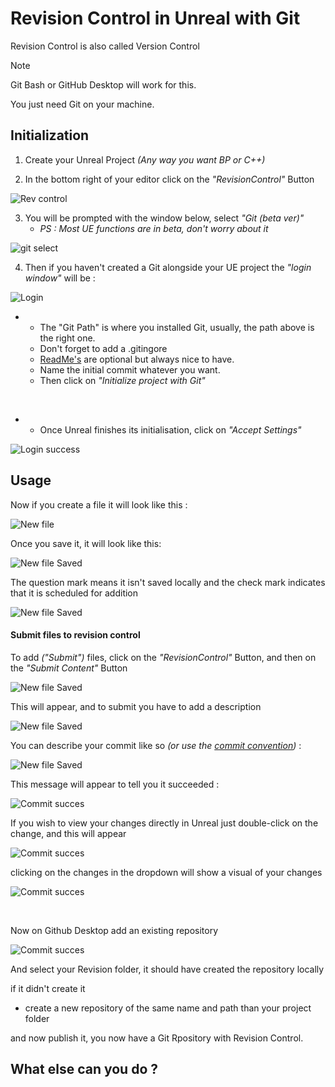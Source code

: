 # Revision Control in Unreal with Git

Revision Control is also called Version Control
> [!Note]
> Git Bash or GitHub Desktop will work for this.
> 
> You just need Git on your machine.

## Initialization

1. Create your Unreal Project *(Any way you want BP or C++)*

2. In the bottom right of your editor click on the *"RevisionControl"* Button

![Rev control](https://github.com/Loris-Moreau/Git-Workflow/blob/main/Workflows/Images/RevisionControl.png)


3. You will be prompted with the window below, select *"Git (beta ver)"*
   - *PS : Most UE functions are in beta, don't worry about it*

![git select](https://github.com/Loris-Moreau/Git-Workflow/blob/main/Workflows/Images/RC%20Git%20Select.png)


4. Then if you haven't created a Git alongside your UE project the *"login window"* will be :

![Login](https://github.com/Loris-Moreau/Git-Workflow/blob/main/Workflows/Images/RC%20Login.png)
- - The "Git Path" is where you installed Git, usually, the path above is the right one.
  - Don't forget to add a .gitingore
  - [ReadMe's](https://github.com/Loris-Moreau/Git-Workflow/blob/main/Workflows/ReadMeWorkFlow.md) are optional but always nice to have.
  - Name the initial commit whatever you want.
  - Then click on *"Initialize project with Git"*

<br>

- - Once Unreal finishes its initialisation, click on *"Accept Settings"*

![Login success](https://github.com/Loris-Moreau/Git-Workflow/blob/main/Workflows/Images/RC%20Login%20Succes.png)


## Usage

Now if you create a file it will look like this :

![New file](https://github.com/Loris-Moreau/Git-Workflow/blob/main/Workflows/Images/RC%20New%20File%20Create.png)


Once you save it, it will look like this:

![New file Saved](https://github.com/Loris-Moreau/Git-Workflow/blob/main/Workflows/Images/RC%20New%20File%20Save.png)


The question mark means it isn't saved locally and the check mark indicates that it is scheduled for addition

![New file Saved](https://github.com/Loris-Moreau/Git-Workflow/blob/main/Workflows/Images/RC%20New%20File%20Waiting.png)


#### Submit files to revision control

To add *("Submit")* files, click on the *"RevisionControl"* Button, and then on the *"Submit Content"* Button

![New file Saved](https://github.com/Loris-Moreau/Git-Workflow/blob/main/Workflows/Images/RC%20Submit%201.png)


This will appear, and to submit you have to add a description

![New file Saved](https://github.com/Loris-Moreau/Git-Workflow/blob/main/Workflows/Images/RC%20Submit%202.png)


You can describe your commit like so *(or use the [commit convention](https://github.com/Loris-Moreau/Git-Workflow/blob/main/Workflows/GitHubWorkflow.md#commits-naming-convention-))* :

![New file Saved](https://github.com/Loris-Moreau/Git-Workflow/blob/main/Workflows/Images/RC%20Submit%203.png)


This message will appear to tell you it succeeded :

![Commit succes](https://github.com/Loris-Moreau/Git-Workflow/blob/main/Workflows/Images/RC%20UE%20Commit%20Log.png)

If you wish to view your changes directly in Unreal just double-click on the change, and this will appear

![Commit succes](https://github.com/Loris-Moreau/Git-Workflow/blob/main/Workflows/Images/RC%20Changelog.png)

clicking on the changes in the dropdown will show a visual of your changes

![Commit succes](https://github.com/Loris-Moreau/Git-Workflow/blob/main/Workflows/Images/RC%20Changelog%20Desc.png)

<br>

Now on Github Desktop add an existing repository

![Commit succes](https://github.com/Loris-Moreau/Git-Workflow/blob/main/Workflows/Images/Git%20Create%20Repo.png)

And select your Revision folder, it should have created the repository locally

if it didn't create it
- create a new repository of the same name and path than your project folder

and now publish it, you now have a Git Rpository with Revision Control.

## What else can you do ?



















